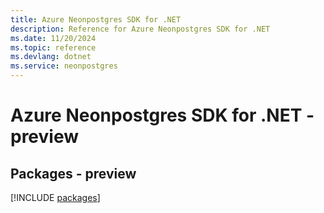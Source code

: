 ```yaml
---
title: Azure Neonpostgres SDK for .NET
description: Reference for Azure Neonpostgres SDK for .NET
ms.date: 11/20/2024
ms.topic: reference
ms.devlang: dotnet
ms.service: neonpostgres
---
```

# Azure Neonpostgres SDK for .NET - preview
## Packages - preview
[!INCLUDE [packages](neonpostgres-index.md)]